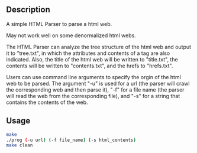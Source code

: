 ## Description

A simple HTML Parser to parse a html web.

May not work well on some denormalized html webs.

The HTML Parser can analyze the tree structure of the html web and output it to "tree.txt", in which the attributes and contents of a tag are also indicated. Also, the title of the html web will be written to "title.txt", the contents will be written to "contents.txt", and the hrefs to "hrefs.txt".

Users can use command line arguments to specify the orgin of the html web to be parsed. The argument "-u" is used for a url (the parser will crawl the corresponding web and then parse it), "-f" for a file name (the parser will read the web from the corresponding file), and "-s" for a string that contains the contents of the web.

## Usage

```bash
make
./prog (-u url) (-f file_name) (-s html_contents)
make clean
```

